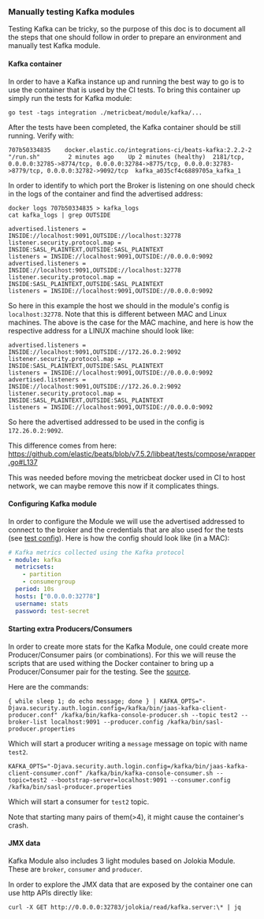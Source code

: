 ### Manually testing Kafka modules

Testing Kafka can be tricky, so the purpose of this doc is to document all the steps that one should follow in order to
prepare an environment and manually test Kafka module.

#### Kafka container

In order to have a Kafka instance up and running the best way to go is to use the container that is used by the CI tests.
To bring this container up simply run the tests for Kafka module:

`go test -tags integration ./metricbeat/module/kafka/...`


After the tests have been completed, the Kafka container should be still running. Verify with:

```console
707b50334835    docker.elastic.co/integrations-ci/beats-kafka:2.2.2-2  "/run.sh"        2 minutes ago    Up 2 minutes (healthy)  2181/tcp, 0.0.0.0:32785->8774/tcp, 0.0.0.0:32784->8775/tcp, 0.0.0.0:32783->8779/tcp, 0.0.0.0:32782->9092/tcp  kafka_a035cf4c6889705a_kafka_1
```

In order to identify to which port the Broker is listening on one should check in the logs of the container and find 
the advertised address:

```console
docker logs 707b50334835 > kafka_logs
cat kafka_logs | grep OUTSIDE

advertised.listeners = INSIDE://localhost:9091,OUTSIDE://localhost:32778
listener.security.protocol.map = INSIDE:SASL_PLAINTEXT,OUTSIDE:SASL_PLAINTEXT
listeners = INSIDE://localhost:9091,OUTSIDE://0.0.0.0:9092
advertised.listeners = INSIDE://localhost:9091,OUTSIDE://localhost:32778
listener.security.protocol.map = INSIDE:SASL_PLAINTEXT,OUTSIDE:SASL_PLAINTEXT
listeners = INSIDE://localhost:9091,OUTSIDE://0.0.0.0:9092
```

So here in this example the host we should in the module's config is `localhost:32778`.
Note that this is different between MAC and Linux machines. The above is the case for the MAC machine, and here is how 
the respective address for a LINUX machine should look like:

```console
advertised.listeners = INSIDE://localhost:9091,OUTSIDE://172.26.0.2:9092
listener.security.protocol.map = INSIDE:SASL_PLAINTEXT,OUTSIDE:SASL_PLAINTEXT
listeners = INSIDE://localhost:9091,OUTSIDE://0.0.0.0:9092
advertised.listeners = INSIDE://localhost:9091,OUTSIDE://172.26.0.2:9092
listener.security.protocol.map = INSIDE:SASL_PLAINTEXT,OUTSIDE:SASL_PLAINTEXT
listeners = INSIDE://localhost:9091,OUTSIDE://0.0.0.0:9092
```

So here the advertised addressed to be used in the config is `172.26.0.2:9092`.

This difference comes from here: https://github.com/elastic/beats/blob/v7.5.2/libbeat/tests/compose/wrapper.go#L137

This was needed before moving the metricbeat docker used in CI to host network, we can maybe remove this now if it complicates things.


#### Configuring Kafka module
In order to configure the Module we will use the advertised addressed to connect to the broker and the credentials
that are also used for the tests 
(see [test config](https://github.com/elastic/beats/blob/6c279ebf2789655725889f37820c959a8f2ea969/metricbeat/module/kafka/consumergroup/consumergroup_integration_test.go#L39)).
Here is how the config should look like (in a MAC):

```yaml
# Kafka metrics collected using the Kafka protocol
- module: kafka
  metricsets:
    - partition
    - consumergroup
  period: 10s
  hosts: ["0.0.0.0:32778"]
  username: stats
  password: test-secret
```


#### Starting extra Producers/Consumers
In order to create more stats for the Kafka Module, one could create more Producer/Consumer pairs (or combinations).
For this we will reuse the scripts that are used withing the Docker container to bring up a Producer/Consumer pair for the testing.
See the [source](https://github.com/elastic/beats/blob/87c49acb60b277a24c60c3956e9b4e23a644bce8/metricbeat/module/kafka/_meta/run.sh#L75).

Here are the commands:

```console
{ while sleep 1; do echo message; done } | KAFKA_OPTS="-Djava.security.auth.login.config=/kafka/bin/jaas-kafka-client-producer.conf" /kafka/bin/kafka-console-producer.sh --topic test2 --broker-list localhost:9091 --producer.config /kafka/bin/sasl-producer.properties
```

Which will start a producer writing a `message` message on topic with name `test2`.

```console
KAFKA_OPTS="-Djava.security.auth.login.config=/kafka/bin/jaas-kafka-client-consumer.conf" /kafka/bin/kafka-console-consumer.sh --topic=test2 --bootstrap-server=localhost:9091 --consumer.config /kafka/bin/sasl-producer.properties
```
Which will start a consumer for `test2` topic.

Note that starting many pairs of them(>4), it might cause the container's crash.

#### JMX data
Kafka Module also includes 3 light modules based on Jolokia Module. These are `broker`, `consumer` and `producer`.

In order to explore the JMX data that are exposed by the container one can use http APIs directly like:

```console
curl -X GET http://0.0.0.0:32783/jolokia/read/kafka.server:\* | jq
```
